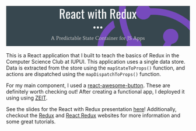 ![React with Redux](2020-03-13-171827_1363x298_scrot.png)

This is a React application that I built to teach the basics of Redux in the Computer Science Club at IUPUI. This application uses a single data store. Data is extracted from the store using the `mapStateToProps()` function, and actions are dispatched using the `mapDispatchToProps()` function.

For my main component, I used a [react-awesome-button](https://caferati.me/demo/react-awesome-button). These are definitely worth checking out! After creating a functional app, I deployed it using using [ZEIT](https://zeit.co).

See the slides for the React with Redux presentation [here](https://docs.google.com/presentation/d/1HxZMOhExp5-jn0QsKB_-gDReVhMStyzjv9b6U6EbBFc/edit?usp=sharing)! Additionally, checkout the [Redux](https://redux.js.org/) and [React Redux](https://react-redux.js.org/) websites for more information and some great tutorials.
